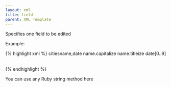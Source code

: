 ```yaml
---
layout: xml
title: field
parent: XML Template
---
```

Specifies one field to be edited

Example:

{% highlight xml %}
    <table>
        <name>cities</name>
        <fields>name,date</fields>
        <edit>
            <field>name.capitalize</field> <!-- Like this -->
            <field>name.titleize</field> <!-- Like This -->
            <field>date[0..9]</field>
        </edit>
    </table>
{% endhighlight %}

You can use any Ruby string method here